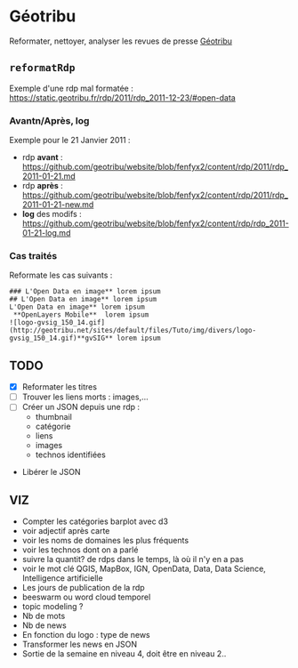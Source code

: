 # Géotribu
Reformater, nettoyer, analyser les revues de presse [Géotribu](http://static.geotribu.fr/)

## `reformatRdp`
Exemple d'une rdp mal formatée : https://static.geotribu.fr/rdp/2011/rdp_2011-12-23/#open-data

### Avantn/Après, log
Exemple pour le 21 Janvier 2011 :

- rdp **avant** : https://github.com/geotribu/website/blob/fenfyx2/content/rdp/2011/rdp_2011-01-21.md
- rdp **après** : https://github.com/geotribu/website/blob/fenfyx2/content/rdp/2011/rdp_2011-01-21-new.md
- **log** des modifs : https://github.com/geotribu/website/blob/fenfyx2/content/rdp/rdp_2011-01-21-log.md

### Cas traités
Reformate les cas suivants :

	### L'Open Data en image** lorem ipsum
	## L'Open Data en image** lorem ipsum
	L'Open Data en image** lorem ipsum
	 **OpenLayers Mobile**  lorem ipsum
	![logo-gvsig_150_14.gif](http://geotribu.net/sites/default/files/Tuto/img/divers/logo-gvsig_150_14.gif)**gvSIG** lorem ipsum

## TODO
- [x] Reformater les titres
- [ ] Trouver les liens morts : images,...
- [ ] Créer un JSON depuis une rdp :
	- thumbnail
	- catégorie
	- liens
	- images
	- technos identifiées
- Libérer le JSON

## VIZ
- Compter les catégories barplot avec d3
- voir adjectif après carte
- voir les noms de domaines les plus fréquents
- voir les technos dont on a parlé
- suivre la quantit? de rdps dans le temps, là où il n'y en a pas
- voir le mot clé QGIS, MapBox, IGN, OpenData, Data, Data Science, Intelligence artificielle
- Les jours de publication de la rdp
- beeswarm ou word cloud temporel
- topic modeling ?
- Nb de mots
- Nb de news
- En fonction du logo : type de news
- Transformer les news en JSON
- Sortie de la semaine en niveau 4, doit être en niveau 2..